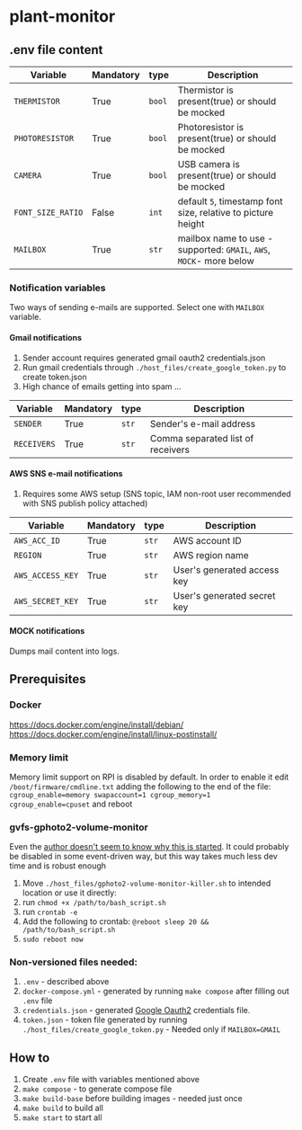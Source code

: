 # plant-monitor

## .env file content

| Variable                  | Mandatory |  type  |                            Description                                |
|---------------------------|-----------|--------|-----------------------------------------------------------------------|
| `THERMISTOR`              |   True    | `bool` | Thermistor is present(true) or should be mocked                       |
| `PHOTORESISTOR`           |   True    | `bool` | Photoresistor is present(true) or should be mocked                    |
| `CAMERA`                  |   True    | `bool` | USB camera is present(true) or should be mocked                       |
| `FONT_SIZE_RATIO`         |   False   | `int`  | default `5`, timestamp font size, relative to picture height          |
| `MAILBOX`                 |   True    | `str`  | mailbox name to use - supported: `GMAIL`, `AWS`, `MOCK`- more below   |


### Notification variables
Two ways of sending e-mails are supported. Select one with `MAILBOX` variable.

#### Gmail notifications
1. Sender account requires generated gmail oauth2 credentials.json
1. Run gmail credentials through `./host_files/create_google_token.py` to create token.json
1. High chance of emails getting into spam ...

| Variable                  | Mandatory |  type  |                            Description                                |
|---------------------------|-----------|--------|-----------------------------------------------------------------------|
| `SENDER`                  |   True    | `str`  | Sender's e-mail address                                               |
| `RECEIVERS`               |   True    | `str`  | Comma separated list of receivers

#### AWS SNS e-mail notifications
1. Requires some AWS setup (SNS topic, IAM non-root user recommended with SNS publish policy attached)

| Variable                  | Mandatory |  type  |                            Description                                |
|---------------------------|-----------|--------|-----------------------------------------------------------------------|
| `AWS_ACC_ID`              |   True    | `str`  | AWS account ID                                                        |
| `REGION`                  |   True    | `str`  | AWS region name                                                       |
| `AWS_ACCESS_KEY`          |   True    | `str`  | User's generated access key                                           |
| `AWS_SECRET_KEY`          |   True    | `str`  | User's generated secret key                                           |
#### MOCK notifications
Dumps mail content into logs.


## Prerequisites

### Docker
https://docs.docker.com/engine/install/debian/
https://docs.docker.com/engine/install/linux-postinstall/

### Memory limit
Memory limit support on RPI is disabled by default. In order to enable it edit `/boot/firmware/cmdline.txt`
adding the following to the end of the file: `cgroup_enable=memory swapaccount=1 cgroup_memory=1 cgroup_enable=cpuset`
and reboot

### gvfs-gphoto2-volume-monitor
Even the [author doesn't seem to know why this is started](https://github.com/gphoto/gphoto2/issues/181). It could probably be disabled in some event-driven way,
but this way takes much less dev time and is robust enough

1. Move `./host_files/gphoto2-volume-monitor-killer.sh` to intended location or use it directly:
1. run `chmod +x /path/to/bash_script.sh`
1. run `crontab -e`
1. Add the following to crontab: `@reboot sleep 20 && /path/to/bash_script.sh`
1. `sudo reboot now`

### Non-versioned files needed:
1. `.env` - described above
1. `docker-compose.yml` - generated by running `make compose` after filling out `.env` file
1. `credentials.json` - generated [Google Oauth2](https://developers.google.com/workspace/guides/create-credentials#web-application) credentials file.
1. `token.json` - token file generated by running `./host_files/create_google_token.py` - Needed only if `MAILBOX=GMAIL`

## How to
1. Create `.env` file with variables mentioned above
1. `make compose` - to generate compose file
1. `make build-base` before building images - needed just once
1. `make build` to build all
1. `make start` to start all
